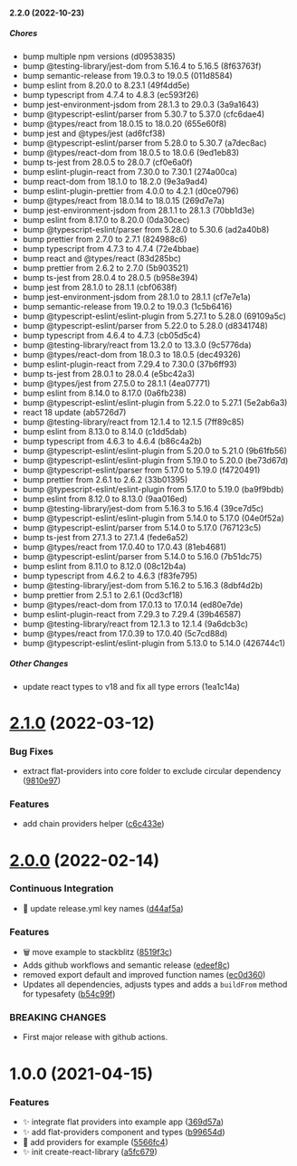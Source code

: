 #### 2.2.0 (2022-10-23)

##### Chores

*  bump multiple npm versions (d0953835)
*  bump @testing-library/jest-dom from 5.16.4 to 5.16.5 (8f63763f)
*  bump semantic-release from 19.0.3 to 19.0.5 (011d8584)
*  bump eslint from 8.20.0 to 8.23.1 (49f4dd5e)
*  bump typescript from 4.7.4 to 4.8.3 (ec593f26)
*  bump jest-environment-jsdom from 28.1.3 to 29.0.3 (3a9a1643)
*  bump @typescript-eslint/parser from 5.30.7 to 5.37.0 (cfc6dae4)
*  bump @types/react from 18.0.15 to 18.0.20 (655e60f8)
*  bump jest and @types/jest (ad6fcf38)
*  bump @typescript-eslint/parser from 5.28.0 to 5.30.7 (a7dec8ac)
*  bump @types/react-dom from 18.0.5 to 18.0.6 (9ed1eb83)
*  bump ts-jest from 28.0.5 to 28.0.7 (cf0e6a0f)
*  bump eslint-plugin-react from 7.30.0 to 7.30.1 (274a00ca)
*  bump react-dom from 18.1.0 to 18.2.0 (9e3a9ad4)
*  bump eslint-plugin-prettier from 4.0.0 to 4.2.1 (d0ce0796)
*  bump @types/react from 18.0.14 to 18.0.15 (269d7e7a)
*  bump jest-environment-jsdom from 28.1.1 to 28.1.3 (70bb1d3e)
*  bump eslint from 8.17.0 to 8.20.0 (0da30cec)
*  bump @typescript-eslint/parser from 5.28.0 to 5.30.6 (ad2a40b8)
*  bump prettier from 2.7.0 to 2.7.1 (824988c6)
*  bump typescript from 4.7.3 to 4.7.4 (72e4bbae)
*  bump react and @types/react (83d285bc)
*  bump prettier from 2.6.2 to 2.7.0 (5b903521)
*  bump ts-jest from 28.0.4 to 28.0.5 (b958e394)
*  bump jest from 28.1.0 to 28.1.1 (cbf0638f)
*  bump jest-environment-jsdom from 28.1.0 to 28.1.1 (cf7e7e1a)
*  bump semantic-release from 19.0.2 to 19.0.3 (1c5b6416)
*  bump @typescript-eslint/eslint-plugin from 5.27.1 to 5.28.0 (69109a5c)
*  bump @typescript-eslint/parser from 5.22.0 to 5.28.0 (d8341748)
*  bump typescript from 4.6.4 to 4.7.3 (cb05d5c4)
*  bump @testing-library/react from 13.2.0 to 13.3.0 (9c5776da)
*  bump @types/react-dom from 18.0.3 to 18.0.5 (dec49326)
*  bump eslint-plugin-react from 7.29.4 to 7.30.0 (37b6ff93)
*  bump ts-jest from 28.0.1 to 28.0.4 (e5bc42a3)
*  bump @types/jest from 27.5.0 to 28.1.1 (4ea07771)
*  bump eslint from 8.14.0 to 8.17.0 (0a6fb238)
*  bump @typescript-eslint/eslint-plugin from 5.22.0 to 5.27.1 (5e2ab6a3)
*  react 18 update (ab5726d7)
*  bump @testing-library/react from 12.1.4 to 12.1.5 (7ff89c85)
*  bump eslint from 8.13.0 to 8.14.0 (c1dd5dab)
*  bump typescript from 4.6.3 to 4.6.4 (b86c4a2b)
*  bump @typescript-eslint/eslint-plugin from 5.20.0 to 5.21.0 (9b61fb56)
*  bump @typescript-eslint/eslint-plugin from 5.19.0 to 5.20.0 (be73d67d)
*  bump @typescript-eslint/parser from 5.17.0 to 5.19.0 (f4720491)
*  bump prettier from 2.6.1 to 2.6.2 (33b01395)
*  bump @typescript-eslint/eslint-plugin from 5.17.0 to 5.19.0 (ba9f9bdb)
*  bump eslint from 8.12.0 to 8.13.0 (9aa016ed)
*  bump @testing-library/jest-dom from 5.16.3 to 5.16.4 (39ce7d5c)
*  bump @typescript-eslint/eslint-plugin from 5.14.0 to 5.17.0 (04e0f52a)
*  bump @typescript-eslint/parser from 5.14.0 to 5.17.0 (767123c5)
*  bump ts-jest from 27.1.3 to 27.1.4 (fede6a52)
*  bump @types/react from 17.0.40 to 17.0.43 (81eb4681)
*  bump @typescript-eslint/parser from 5.14.0 to 5.16.0 (7b51dc75)
*  bump eslint from 8.11.0 to 8.12.0 (08c12b4a)
*  bump typescript from 4.6.2 to 4.6.3 (f83fe795)
*  bump @testing-library/jest-dom from 5.16.2 to 5.16.3 (8dbf4d2b)
*  bump prettier from 2.5.1 to 2.6.1 (0cd3cf18)
*  bump @types/react-dom from 17.0.13 to 17.0.14 (ed80e7de)
*  bump eslint-plugin-react from 7.29.3 to 7.29.4 (39b46587)
*  bump @testing-library/react from 12.1.3 to 12.1.4 (9a6dcb3c)
*  bump @types/react from 17.0.39 to 17.0.40 (5c7cd88d)
*  bump @typescript-eslint/eslint-plugin from 5.13.0 to 5.14.0 (426744c1)

##### Other Changes

*  update react types to v18 and fix all type errors (1ea1c14a)

# [2.1.0](https://github.com/sincovschi/react-flat-providers/compare/v2.0.0...v2.1.0) (2022-03-12)


### Bug Fixes

* extract flat-providers into core folder to exclude circular dependency ([9810e97](https://github.com/sincovschi/react-flat-providers/commit/9810e97aac522016044e99195164fdc257505594))


### Features

* add chain providers helper ([c6c433e](https://github.com/sincovschi/react-flat-providers/commit/c6c433e632946502477e10edbc0cffd4e8ea6c6f))

# [2.0.0](https://github.com/sincovschi/react-flat-providers/compare/v1.0.1...v2.0.0) (2022-02-14)


### Continuous Integration

* :rocket: update release.yml key names ([d44af5a](https://github.com/sincovschi/react-flat-providers/commit/d44af5aa74e9f2dddb1cc26e2433bc03f593554e))


### Features

* :wastebasket: move example to stackblitz ([8519f3c](https://github.com/sincovschi/react-flat-providers/commit/8519f3cbb7611e3d00fad0e435d43df4db636c1b))
* Adds github workflows and semantic release ([edeef8c](https://github.com/sincovschi/react-flat-providers/commit/edeef8ca5fc71306038c763add2f66a473e037f9))
* removed export default and improved function names ([ec0d360](https://github.com/sincovschi/react-flat-providers/commit/ec0d36001d401c58b6cfa592c741eb8cd1737a74))
* Updates all dependencies, adjusts types and adds a `buildFrom` method for typesafety ([b54c99f](https://github.com/sincovschi/react-flat-providers/commit/b54c99fe55d02d529fb916b2dda9e1d817a8a9a2))


### BREAKING CHANGES

* First major release with github actions.

# 1.0.0 (2021-04-15)

### Features

- :sparkles: integrate flat providers into example app ([369d57a](https://github.com/sincovschi/react-flat-providers/commit/369d57a60b024ba67ae29783f9b4082a2a4ab2ce))
- :sparkles: add flat-providers component and types ([b99654d](https://github.com/sincovschi/react-flat-providers/commit/b99654df0006ca38f212b7f56e15e7fedfbef3fb))
- :construction: add providers for example ([5566fc4](https://github.com/sincovschi/react-flat-providers/commit/5566fc42721027d6ff9dbe81bbedcb1bff3a68b7))
- :sparkles: init create-react-library ([a5fc679](https://github.com/sincovschi/react-flat-providers/commit/a5fc679f349d390b89ae056d79a54abcb58b2075))
